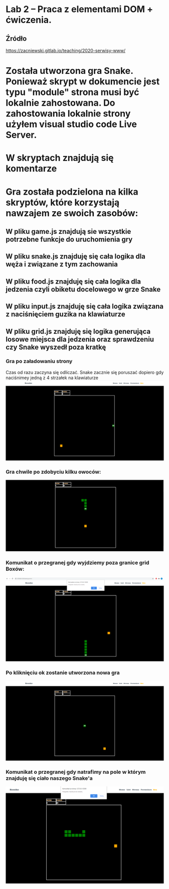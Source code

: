 # Lab 2 – Praca z elementami DOM + ćwiczenia.
## Źródło
https://zacniewski.gitlab.io/teaching/2020-serwisy-www/

# Została utworzona gra Snake. Ponieważ skrypt w dokumencie jest typu **"module"** strona musi być lokalnie zahostowana. Do zahostowania lokalnie strony użyłem visual studio code Live Server.

# W skryptach znajdują się komentarze

# Gra została podzielona na kilka skryptów, które korzystają nawzajem ze swoich zasobów:

## W pliku game.js znajdują sie wszystkie potrzebne funkcje do uruchomienia gry

## W pliku snake.js znajduję się cała logika dla węża i związane z tym zachowania

## W pliku food.js znajduję się cała logika dla jedzenia czyli obiketu docelowego w grze Snake

## W pliku input.js znajduję się cała logika związana z naciśnięciem guzika na klawiaturze

## W pliku grid.js znajduję się logika generująca losowe miejsca dla jedzenia oraz sprawdzeniu czy Snake wyszedł poza kratkę

### Gra po załadowaniu strony
Czas od razu zaczyna się odliczać. Snake zacznie się poruszać dopiero gdy naciśnimey jedną z 4 strzałek na klawiaturze
![](https://github.com/Reszke97/projektowanie-serwisow-www-Reszke-185ic/blob/main/lab4/ZrzutyStrony/s6.PNG)

### Gra chwile po zdobyciu kilku owoców:
![](https://github.com/Reszke97/projektowanie-serwisow-www-Reszke-185ic/blob/main/lab4/ZrzutyStrony/s2.PNG)

### Komunikat o przegranej gdy wyjdziemy poza granice grid Boxów:
![](https://github.com/Reszke97/projektowanie-serwisow-www-Reszke-185ic/blob/main/lab4/ZrzutyStrony/s3.PNG)

### Po kliknięciu ok zostanie utworzona nowa gra
![](https://github.com/Reszke97/projektowanie-serwisow-www-Reszke-185ic/blob/main/lab4/ZrzutyStrony/s4.PNG)

### Komunikat o przegranej gdy natrafimy na pole w którym znajduję się ciało naszego Snake'a
![](https://github.com/Reszke97/projektowanie-serwisow-www-Reszke-185ic/blob/main/lab4/ZrzutyStrony/s7.PNG)
